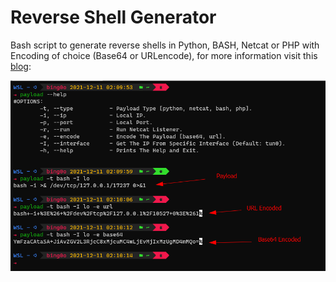 # Reverse Shell Generator
Bash script to generate reverse shells in Python, BASH, Netcat or PHP with Encoding of choice (Base64 or URLencode), for more information visit this [blog](https://bing0o.github.io/posts/reverse-shell-generator/):

![image](img.png)
